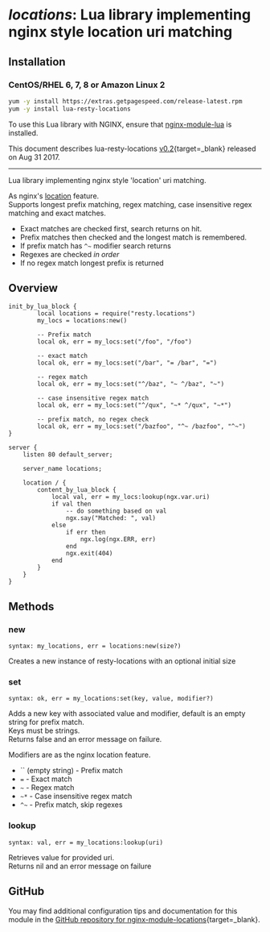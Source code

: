 # *locations*: Lua library implementing nginx style location uri matching


## Installation

### CentOS/RHEL 6, 7, 8 or Amazon Linux 2

```bash
yum -y install https://extras.getpagespeed.com/release-latest.rpm
yum -y install lua-resty-locations
```


To use this Lua library with NGINX, ensure that [nginx-module-lua](modules/lua.md) is installed.

This document describes lua-resty-locations [v0.2](https://github.com/hamishforbes/lua-resty-locations/releases/tag/v0.2){target=_blank} 
released on Aug 31 2017.
    
<hr />

Lua library implementing nginx style 'location' uri matching.

As nginx's [location](http://nginx.org/en/docs/http/ngx_http_core_module.html#location) feature.   
Supports longest prefix matching, regex matching, case insensitive regex matching and exact matches.

* Exact matches are checked first, search returns on hit.
* Prefix matches then checked and the longest match is remembered.
 * If prefix match has `^~` modifier search returns
* Regexes are checked *in order*
* If no regex match longest prefix is returned

## Overview

```
init_by_lua_block {
        local locations = require("resty.locations")
        my_locs = locations:new()

        -- Prefix match
        local ok, err = my_locs:set("/foo", "/foo")

        -- exact match
        local ok, err = my_locs:set("/bar", "= /bar", "=")

        -- regex match
        local ok, err = my_locs:set("^/baz", "~ ^/baz", "~")

        -- case insensitive regex match
        local ok, err = my_locs:set("^/qux", "~* ^/qux", "~*")

        -- prefix match, no regex check
        local ok, err = my_locs:set("/bazfoo", "^~ /bazfoo", "^~")
}

server {
    listen 80 default_server;

    server_name locations;

    location / {
        content_by_lua_block {
            local val, err = my_locs:lookup(ngx.var.uri)
            if val then
                -- do something based on val
                ngx.say("Matched: ", val)
            else
                if err then
                    ngx.log(ngx.ERR, err)
                end
                ngx.exit(404)
            end
        }
    }
}
```

## Methods
### new
`syntax: my_locations, err = locations:new(size?)`

Creates a new instance of resty-locations with an optional initial size

### set
`syntax: ok, err = my_locations:set(key, value, modifier?)`

Adds a new key with associated value and modifier, default is an empty string for prefix match.   
Keys must be strings.   
Returns false and an error message on failure.

Modifiers are as the nginx location feature.
 * `` (empty string) - Prefix match
 * `=` - Exact match
 * `~` - Regex match
 * `~*` - Case insensitive regex match
 * `^~` - Prefix match, skip regexes

### lookup
`syntax: val, err = my_locations:lookup(uri)`

Retrieves value for provided uri.   
Returns nil and an error message on failure

## GitHub

You may find additional configuration tips and documentation for this module in the [GitHub repository for 
nginx-module-locations](https://github.com/hamishforbes/lua-resty-locations){target=_blank}.